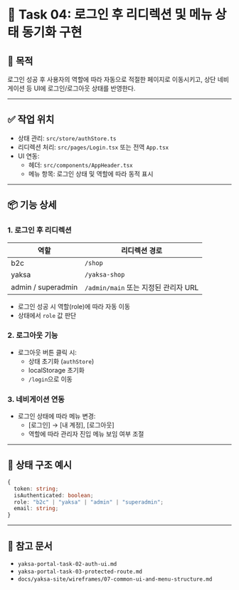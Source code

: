 
# 🧾 Task 04: 로그인 후 리디렉션 및 메뉴 상태 동기화 구현

## 🎯 목적
로그인 성공 후 사용자의 역할에 따라 자동으로 적절한 페이지로 이동시키고, 상단 네비게이션 등 UI에 로그인/로그아웃 상태를 반영한다.

---

## ✅ 작업 위치

- 상태 관리: `src/store/authStore.ts`
- 리디렉션 처리: `src/pages/Login.tsx` 또는 전역 `App.tsx`
- UI 연동:
  - 헤더: `src/components/AppHeader.tsx`
  - 메뉴 항목: 로그인 상태 및 역할에 따라 동적 표시

---

## 📦 기능 상세

### 1. 로그인 후 리디렉션
| 역할 | 리디렉션 경로 |
|------|----------------|
| b2c | `/shop` |
| yaksa | `/yaksa-shop` |
| admin / superadmin | `/admin/main` 또는 지정된 관리자 URL |

- 로그인 성공 시 역할(role)에 따라 자동 이동
- 상태에서 `role` 값 판단

### 2. 로그아웃 기능
- 로그아웃 버튼 클릭 시:
  - 상태 초기화 (`authStore`)
  - localStorage 초기화
  - `/login`으로 이동

### 3. 네비게이션 연동
- 로그인 상태에 따라 메뉴 변경:
  - [로그인] → [내 계정], [로그아웃]
  - 역할에 따라 관리자 진입 메뉴 보임 여부 조절

---

## 🔐 상태 구조 예시

```ts
{
  token: string;
  isAuthenticated: boolean;
  role: "b2c" | "yaksa" | "admin" | "superadmin";
  email: string;
}
```

---

## 📎 참고 문서

- `yaksa-portal-task-02-auth-ui.md`
- `yaksa-portal-task-03-protected-route.md`
- `docs/yaksa-site/wireframes/07-common-ui-and-menu-structure.md`
